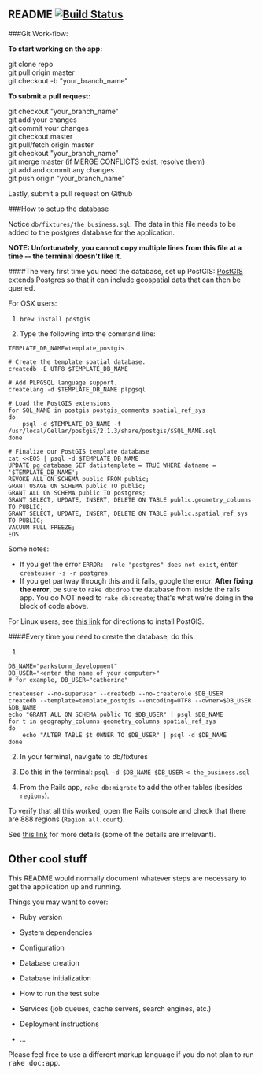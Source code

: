## README [![Build Status](https://travis-ci.org/kaplali/parkstorm.svg?branch=master)](https://travis-ci.org/kaplali/parkstorm)
###Git Work-flow:

**To start working on the app:**          

git clone repo    
git pull origin master      
git checkout -b "your_branch_name"    

**To submit a pull request:**            

git checkout "your_branch_name"      
git add your changes      
git commit your changes      
git checkout master     
git pull/fetch origin master       
git checkout "your_branch_name"       
git merge master (if MERGE CONFLICTS exist, resolve them)        
git add and commit any changes      
git push origin "your_branch_name"        

Lastly, submit a pull request on Github     



###How to setup the database

Notice  ``db/fixtures/the_business.sql``.  The data in this file needs to be added to the postgres database for the application.  

**NOTE: Unfortunately, you cannot copy multiple lines from this file at a time -- the terminal doesn't like it.**

####The very first time you need the database, set up PostGIS:
[PostGIS](http://postgis.net/) extends Postgres so that it can include geospatial data that can then be queried.

For OSX users:

1. ``brew install postgis``

2. Type the following into the command line:
```
TEMPLATE_DB_NAME=template_postgis

# Create the template spatial database.
createdb -E UTF8 $TEMPLATE_DB_NAME

# Add PLPGSQL language support.
createlang -d $TEMPLATE_DB_NAME plpgsql

# Load the PostGIS extensions
for SQL_NAME in postgis postgis_comments spatial_ref_sys
do
    psql -d $TEMPLATE_DB_NAME -f /usr/local/Cellar/postgis/2.1.3/share/postgis/$SQL_NAME.sql
done

# Finalize our PostGIS template database
cat <<EOS | psql -d $TEMPLATE_DB_NAME
UPDATE pg_database SET datistemplate = TRUE WHERE datname = '$TEMPLATE_DB_NAME';
REVOKE ALL ON SCHEMA public FROM public;
GRANT USAGE ON SCHEMA public TO public;
GRANT ALL ON SCHEMA public TO postgres;
GRANT SELECT, UPDATE, INSERT, DELETE ON TABLE public.geometry_columns TO PUBLIC;
GRANT SELECT, UPDATE, INSERT, DELETE ON TABLE public.spatial_ref_sys TO PUBLIC;
VACUUM FULL FREEZE;
EOS 
```
Some notes:
* If you get the error ``ERROR:  role "postgres" does not exist``, enter ``createuser -s -r postgres``.
* If you get partway through this and it fails, google the error.  **After fixing the error**, be sure to ``rake db:drop`` the database from inside the rails app.  You do NOT need to ``rake db:create``; that's what we're doing in the block of code above.

For Linux users, see [this link](http://www.google.com) for directions to install PostGIS.

####Every time you need to create the database, do this:

1)
```
DB_NAME="parkstorm_development"
DB_USER="<enter the name of your computer>"
# for example, DB_USER="catherine"

createuser --no-superuser --createdb --no-createrole $DB_USER
createdb --template=template_postgis --encoding=UTF8 --owner=$DB_USER $DB_NAME
echo "GRANT ALL ON SCHEMA public TO $DB_USER" | psql $DB_NAME
for t in geography_columns geometry_columns spatial_ref_sys
do
    echo "ALTER TABLE $t OWNER TO $DB_USER" | psql -d $DB_NAME
done
```
2) In your terminal, navigate to db/fixtures

3) Do this in the terminal: ``psql -d $DB_NAME $DB_USER < the_business.sql`` 

4) From the Rails app, ``rake db:migrate`` to add the other tables (besides ``regions``).

To verify that all this worked, open the Rails console and check that there are 888 regions (``Region.all.count``).

See [this link](http://www.bigfastblog.com/landsliding-into-postgis-with-kml-files) for more details (some of the details are irrelevant).



## Other cool stuff

This README would normally document whatever steps are necessary to get the
application up and running.

Things you may want to cover:

* Ruby version

* System dependencies

* Configuration

* Database creation

* Database initialization

* How to run the test suite

* Services (job queues, cache servers, search engines, etc.)

* Deployment instructions

* ...


Please feel free to use a different markup language if you do not plan to run
<tt>rake doc:app</tt>.
